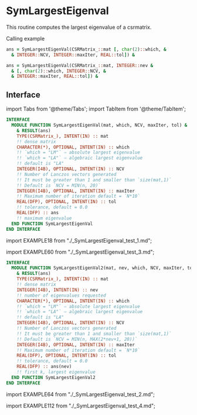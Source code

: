 # SymLargestEigenval

This routine computes the largest eigenvalue of a csrmatrix.

Calling example

```fortran
ans = SymLargestEigenVal(CSRMatrix_::mat [, char(2)::which, &
  & INTEGER::NCV, INTEGER::maxIter, REAL::tol]) &

ans = SymLargestEigenVal(CSRMatrix_::mat, INTEGER::nev &
  & [, char(2)::which, INTEGER::NCV, &
  & INTEGER::maxIter, REAL::tol]) &
```

## Interface

import Tabs from '@theme/Tabs';
import TabItem from '@theme/TabItem';

<Tabs>
<TabItem value="1" label="܀ SymLargestEigenVal(mat, which, NCV, maxIter, tol)" default>

```fortran
INTERFACE
  MODULE FUNCTION SymLargestEigenVal(mat, which, NCV, maxIter, tol) &
    & RESULT(ans)
    TYPE(CSRMatrix_), INTENT(IN) :: mat
    !! dense matrix
    CHARACTER(*), OPTIONAL, INTENT(IN) :: which
    !! `which = "LM"` ⇨ absolute largest eigenvalue
    !! `which = "LA"` ⇨ algebraic largest eigenvalue
    !! default is "LA"
    INTEGER(I4B), OPTIONAL, INTENT(IN) :: NCV
    !! Number of Lanczos vectors generated
    !! It must be greater than 1 and smaller than `size(mat,1)`
    !! Default is `NCV = MIN(n, 20)`
    INTEGER(I4B), OPTIONAL, INTENT(IN) :: maxIter
    !! Maximum number of iteration default = `N*10`
    REAL(DFP), OPTIONAL, INTENT(IN) :: tol
    !! tolerance, default = 0.0
    REAL(DFP) :: ans
    !! maximum eigenvalue
  END FUNCTION SymLargestEigenVal
END INTERFACE
```

</TabItem>

<TabItem value="2" label="️܀ Example 1">

import EXAMPLE18 from "./_SymLargestEigenval_test_1.md";

<EXAMPLE18 />

</TabItem>

<TabItem value="3" label="️܀ Example 2">

import EXAMPLE60 from "./_SymLargestEigenval_test_3.md";

<EXAMPLE60 />

</TabItem>

<TabItem value="close" label="↢">

</TabItem>
</Tabs>

<Tabs>
<TabItem value="interface" label="܀ SymLargestEigenVal2(mat, nev, which, NCV, maxIter, tol)" default>

```fortran
INTERFACE
  MODULE FUNCTION SymLargestEigenVal2(mat, nev, which, NCV, maxIter, tol) &
    & RESULT(ans)
    TYPE(CSRMatrix_), INTENT(IN) :: mat
    !! dense matrix
    INTEGER(I4B), INTENT(IN) :: nev
    !! number of eigenvalues requested
    CHARACTER(*), OPTIONAL, INTENT(IN) :: which
    !! `which = "LM"` ⇨ absolute largest eigenvalue
    !! `which = "LA"` ⇨ algebraic largest eigenvalue
    !! default is "LA"
    INTEGER(I4B), OPTIONAL, INTENT(IN) :: NCV
    !! Number of Lanczos vectors generated
    !! It must be greater than 1 and smaller than `size(mat,1)`
    !! Default is `NCV = MIN(n, MAX(2*nev+1, 20))`
    INTEGER(I4B), OPTIONAL, INTENT(IN) :: maxIter
    !! Maximum number of iteration default = `N*10`
    REAL(DFP), OPTIONAL, INTENT(IN) :: tol
    !! tolerance, default = 0.0
    REAL(DFP) :: ans(nev)
    !! first k, largest eigenvalue
  END FUNCTION SymLargestEigenVal2
END INTERFACE
```

</TabItem>

<TabItem value="2" label="️܀ Example 1">

import EXAMPLE64 from "./_SymLargestEigenval_test_2.md";

<EXAMPLE64 />

</TabItem>

<TabItem value="3" label="️܀ Example 2">

import EXAMPLE112 from "./_SymLargestEigenval_test_4.md";

<EXAMPLE112 />

</TabItem>

<TabItem value="close" label="↢" default>

</TabItem>
</Tabs>
